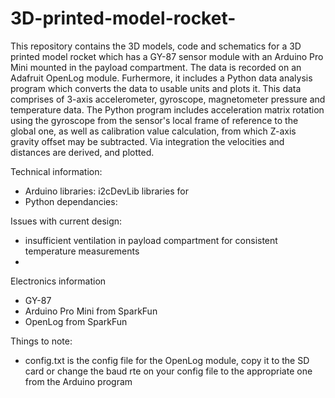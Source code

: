 # 3D-printed-model-rocket-

This repository contains the 3D models, code and schematics for a 3D printed model rocket which has a GY-87 sensor module with an Arduino Pro Mini mounted in the payload compartment. The data is recorded on an Adafruit OpenLog module. Furhermore, it includes a Python data analysis program which converts the data to usable units and plots it. This data comprises of 3-axis accelerometer, gyroscope, magnetometer pressure and temperature data. The Python program includes acceleration matrix rotation using the gyroscope from the sensor's local frame of reference to the global one, as well as calibration value calculation, from which Z-axis gravity offset may be subtracted. Via integration the velocities and distances are derived, and plotted.

Technical information:
- Arduino libraries: i2cDevLib libraries for 
- Python dependancies: 

Issues with current design:
- insufficient ventilation in payload compartment for consistent temperature measurements
- 

Electronics information
- GY-87
- Arduino Pro Mini from SparkFun
- OpenLog from SparkFun

Things to note:
- config.txt is the config file for the OpenLog module, copy it to the SD card or change the baud rte on your config file to the appropriate one from the Arduino program

